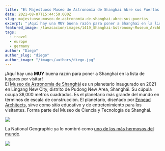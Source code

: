 ```yaml
---
title: "El Majestuoso Museo de Astronomía de Shanghai Abre sus Puertas 🌌"
date: 2021-08-07T15:44:50.000Z
slug: majestuoso-museo-de-astronomia-de-shanghai-abre-sus-puertas
excerpt: "¡Aquí hay una MUY buena razón para poner a Shanghai en la lista de lugares por visitar! El Museo de Astronomía de Shanghái [http://www.ennead.com/work/shanghai-..."
featured_image: /lavacacion/images/1419_Shanghai-Astronomy-Museum_ArchExists-1_210709_190947.jpg
tags:
  - travel
  - europe
  - germany
author: "Diego"
author_slug: "diego"
author_image: "/images/authors/diego.jpg"
---
```


¡Aquí hay una **MUY** buena razón para poner a Shanghai en la lista de lugares por visitar!  
El [Museo de Astronomía de Shanghái](http://www.ennead.com/work/shanghai-astronomy-museum) es un planetario inaugurado en 2021 en Lingang New City, distrito de Pudong New Area, Shanghái. Su cúpula ocupa 38,000 metros cuadrados. Es el planetario más grande del mundo en términos de escala de construcción. El planetario, diseñado por [Ennead Architects](https://en.wikipedia.org/wiki/Ennead_Architects), sirve como sitio educativo y de entretenimiento para los visitantes. Forma parte del Museo de Ciencia y Tecnología de Shanghái.

![](/lavacacion/images/1419_Shanghai-Astronomy-Museum_ArchExists-15_210709_190931.jpg)

La National Geographic ya lo nombró como [uno de los más hermosos del mundo](https://www.nationalgeographic.com/travel/article/worlds-most-beautiful-museums).

![](/lavacacion/images/1419_SAM03_Sphere-3_sized_210712_091715.jpg)